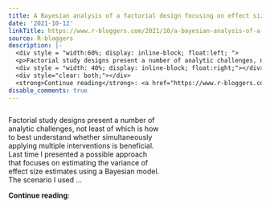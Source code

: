 ```yaml
---
title: A Bayesian analysis of a factorial design focusing on effect size estimates
date: '2021-10-12'
linkTitle: https://www.r-bloggers.com/2021/10/a-bayesian-analysis-of-a-factorial-design-focusing-on-effect-size-estimates/
source: R-bloggers
description: |-
  <div style = "width:60%; display: inline-block; float:left; ">
  <p>Factorial study designs present a number of analytic challenges, not least of which is how to best understand whether simultaneously applying multiple interventions is beneficial. Last time I presented a possible approach that focuses on estimating the variance of effect size estimates using a Bayesian model. The scenario I used ...</p></div>
  <div style = "width: 40%; display: inline-block; float:right;"></div>
  <div style="clear: both;"></div>
  <strong>Continue reading</strong>: <a href="https://www.r-bloggers.com/2021/10/a-bayesian ...
disable_comments: true
---
```

<div style = "width:60%; display: inline-block; float:left; ">
<p>Factorial study designs present a number of analytic challenges, not least of which is how to best understand whether simultaneously applying multiple interventions is beneficial. Last time I presented a possible approach that focuses on estimating the variance of effect size estimates using a Bayesian model. The scenario I used ...</p></div>
<div style = "width: 40%; display: inline-block; float:right;"></div>
<div style="clear: both;"></div>
<strong>Continue reading</strong>: <a href="https://www.r-bloggers.com/2021/10/a-bayesian ...